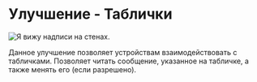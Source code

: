 # Улучшение - Таблички

![Я вижу надписи на стенах.](oredict:oc:signUpgrade)

Данное улучшение позволяет устройствам взаимодействовать с табличками. Позволяет читать сообщение, указанное на табличке, а также менять его (если разрешено). 